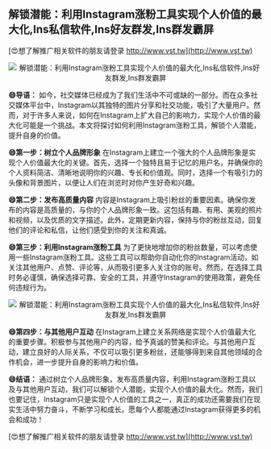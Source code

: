 ## **解锁潜能：利用Instagram涨粉工具实现个人价值的最大化,Ins私信软件,Ins好友群发,Ins群发霸屏**

[😍想了解推广相关软件的朋友请登录 http://www.vst.tw](http://www.vst.tw)

 <center><img src="https://vst.tw/MP4/tuiguang/png/5.png" alt="解锁潜能：利用Instagram涨粉工具实现个人价值的最大化,Ins私信软件,Ins好友群发,Ins群发霸屏"></center>

**😄导语：**
如今，社交媒体已经成为了我们生活中不可或缺的一部分。而在众多社交媒体平台中，Instagram以其独特的图片分享和社交功能，吸引了大量用户。然而，对于许多人来说，如何在Instagram上扩大自己的影响力，实现个人价值的最大化可能是一个挑战。本文将探讨如何利用Instagram涨粉工具，解锁个人潜能，提升自身的价值。

**😄第一步：树立个人品牌形象**
在Instagram上建立一个强大的个人品牌形象是实现个人价值最大化的关键。首先，选择一个独特且易于记忆的用户名，并确保你的个人资料简洁、清晰地说明你的兴趣、专长和价值观。同时，选择一个有吸引力的头像和背景图片，以便让人们在浏览时对你产生好奇和兴趣。

**😄第二步：发布高质量内容**
内容是Instagram上吸引粉丝的重要因素。确保你发布的内容是高质量的，与你的个人品牌形象一致。这包括有趣、有用、美观的照片和视频，以及优质的文字描述。此外，定期更新内容，保持与你的粉丝互动，回复他们的评论和私信，让他们感受到你的关注和真诚。

**😄第三步：利用Instagram涨粉工具**
为了更快地增加你的粉丝数量，可以考虑使用一些Instagram涨粉工具。这些工具可以帮助你自动化你的Instagram活动，如关注其他用户、点赞、评论等，从而吸引更多人关注你的账号。然而，在选择工具时务必谨慎，确保选择可靠、安全的工具，并遵守Instagram的使用政策，避免任何违规行为。

 <center><img src="https://vst.tw/MP4/tuiguang/png/6.png" alt="解锁潜能：利用Instagram涨粉工具实现个人价值的最大化,Ins私信软件,Ins好友群发,Ins群发霸屏"></center>

**😄第四步：与其他用户互动**
在Instagram上建立关系网络是实现个人价值最大化的重要步骤。积极参与其他用户的内容，给予真诚的赞美和评论。与其他用户互动，建立良好的人际关系，不仅可以吸引更多粉丝，还能够得到来自其他领域的合作机会，进一步提升自身的影响力和价值。

**😄结语：**
通过树立个人品牌形象，发布高质量内容，利用Instagram涨粉工具以及与其他用户互动，我们可以解锁个人潜能，实现个人价值的最大化。然而，我们也要记住，Instagram只是实现个人价值的工具之一，真正的成功还需要我们在现实生活中努力奋斗，不断学习和成长。愿每个人都能通过Instagram获得更多的机会和成功！

[😍想了解推广相关软件的朋友请登录 http://www.vst.tw](http://www.vst.tw)



